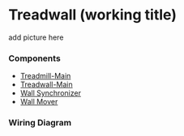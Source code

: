 # Treadwall (working title)

add picture here

### Components
- [Treadmill-Main](https://github.com/0815Phine/SetupCode/blob/7dead10407c8afabdaee575db4762ad7c3431e94/Hardware/Treadmill%20Main)
- [Treadwall-Main](https://github.com/0815Phine/SetupCode/blob/7dead10407c8afabdaee575db4762ad7c3431e94/Hardware/Treadwall%20Main)
- [Wall Synchronizer](https://github.com/0815Phine/SetupCode/tree/901d9f52556b31c6da0f0e39cfd5dea62a00de38/Hardware/Wall%20Synchronizer)
- [Wall Mover](https://github.com/0815Phine/SetupCode/blob/7dead10407c8afabdaee575db4762ad7c3431e94/Hardware/Wall%20Mover)

### Wiring Diagram
